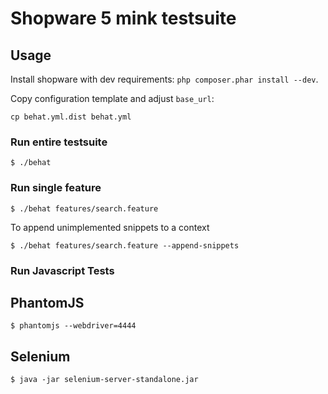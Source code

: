 # Shopware 5 mink testsuite

## Usage
Install shopware with dev requirements: `php composer.phar install --dev`.

Copy configuration template and adjust `base_url`:

```
cp behat.yml.dist behat.yml
```

### Run entire testsuite
```
$ ./behat
```

### Run single feature
```
$ ./behat features/search.feature
```

To append unimplemented snippets to a context
```
$ ./behat features/search.feature --append-snippets
```

### Run Javascript Tests

## PhantomJS

```
$ phantomjs --webdriver=4444
```

## Selenium

```
$ java -jar selenium-server-standalone.jar
```
